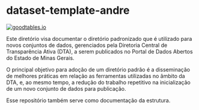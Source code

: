 # dataset-template-andre

[![goodtables.io](https://goodtables.io/badge/github/Andrelamor/dataset-template-andre.svg)](https://goodtables.io/github/Andrelamor/dataset-template-andre)

Este diretório visa documentar o diretório padronizado que é utilizado para novos conjuntos de dados, gerenciados pela Diretoria Central de Transparência Ativa (DTA), a serem publicados no Portal de Dados Abertos do Estado de Minas Gerais.

O principal objetivo para adoção de um diretório padrão é a disseminação de melhores práticas em relação as ferramentas utilizadas no âmbito da DTA, e, ao mesmo tempo, a redução do trabalho repetitivo na inicialização de um novo conjunto de dados para publicação.

Esse repositório também serve como documentação da estrutura.


